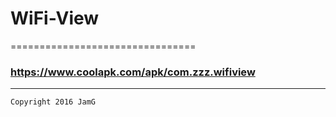 # WiFi-View

================================

### https://www.coolapk.com/apk/com.zzz.wifiview

------
    Copyright 2016 JamG
